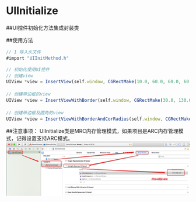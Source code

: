 # UIInitialize
##UI控件初始化方法集成封装类

##使用方法
```javascript
// 1 导入头文件 
#import "UIInitMethod.h"
```
```javascript
// 初始化使用UI控件 
// 创建view 
UIView *view = InsertView(self.window, CGRectMake(10.0, 60.0, 60.0, 60.0), [UIColor orangeColor]); ResetlayerWithView(view, 20.0, [UIColor greenColor], 5.0);

// 创建带边框的view 
UIView *view = InsertViewWithBorder(self.window, CGRectMake(30.0, 130.0, 60.0, 60.0), [UIColor greenColor], 0.5, [UIColor purpleColor]);

// 创建带边框及圆角的view 
UIView *view = InsertViewWithBorderAndCorRadius(self.window, CGRectMake(60.0, 200.0, 60.0, 60.0), [UIColor brownColor], 1.2, [UIColor redColor], 10.0);
```

##注意事项：
UIInitialize类是MRC内存管理模式，如果项目是ARC内存管理模式，记得设置支持ARC模式。
![支持ARC](./DemoUICreate/supportARC.png)
